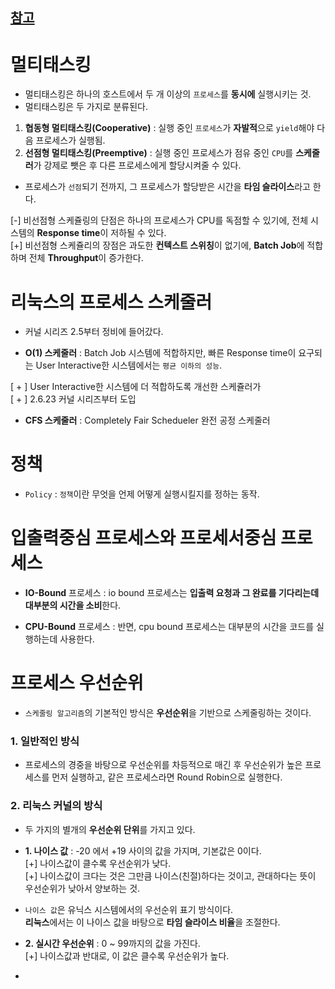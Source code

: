 ## [참고](https://systemdesigner.tistory.com/18)  

# 멀티태스킹  

* 멀티태스킹은 하나의 호스트에서 두 개 이상의 `프로세스`를 **동시에** 실행시키는 것.  
* 멀티태스킹은 두 가지로 분류된다.  

1. **협동형 멀티태스킹(Cooperative)** : 실행 중인 `프로세스`가 **자발적**으로 `yield`해야 다음 프로세스가 실행됨.  
2. **선점형 멀티태스킹(Preemptive)** : 실행 중인 프로세스가 점유 중인 `CPU`를 **스케줄러**가 강제로 뺏은 후 다른 프로세스에게 할당시켜줄 수 있다.  

* 프로세스가 `선점`되기 전까지, 그 프로세스가 할당받은 시간을 **타임 슬라이스**라고 한다.  

[-] 비선점형 스케쥴링의 단점은 하나의 프로세스가 CPU를 독점할 수 있기에, 전체 시스템의 **Response time**이 저하될 수 있다.  
[+] 비선점형 스케쥴리의 장점은 과도한 **컨텍스트 스위칭**이 없기에, **Batch Job**에 적합하며 전체 **Throughput**이 증가한다.  



# 리눅스의 프로세스 스케줄러  
* 커널 시리즈 2.5부터 정비에 들어갔다.  

* **O(1) 스케줄러** : Batch Job 시스템에 적합하지만, 빠른 Response time이 요구되는 User Interactive한 시스템에서는 `평균 이하의 성능`.  

[ + ] User Interactive한 시스템에 더 적합하도록 개선한 스케쥴러가  
[ + ] 2.6.23 커널 시리즈부터 도입  
* **CFS 스케줄러** : Completely Fair Schedueler 완전 공정 스케줄러  

# 정책  

* `Policy` : `정책`이란 무엇을 언제 어떻게 실행시킬지를 정하는 동작.  


# 입출력중심 프로세스와 프로세서중심 프로세스  

* **IO-Bound** 프로세스 : io bound 프로세스는 **입출력 요청과 그 완료를 기다리는데 대부분의 시간을 소비**한다.  

* **CPU-Bound** 프로세스 : 반면, cpu bound 프로세스는 대부분의 시간을 코드를 실행하는데 사용한다.  

# 프로세스 우선순위  
* `스케줄링 알고리즘`의 기본적인 방식은 **우선순위**을 기반으로 스케줄링하는 것이다.  

### 1. 일반적인 방식  
* 프로세스의 경중을 바탕으로 우선순위를 차등적으로 매긴 후 우선순위가 높은 프로세스를 먼저 실행하고, 같은 프로세스라면 Round Robin으로 실행한다.  


### 2. 리눅스 커널의 방식  
* 두 가지의 별개의 **우선순위 단위**를 가지고 있다.  

* **1. 나이스 값** : -20 에서 +19 사이의 값을 가지며, 기본값은 0이다.  
[+] 나이스값이 클수록 우선순위가 낮다.  
[+] 나이스값이 크다는 것은 그만큼 나이스(친절)하다는 것이고, 관대하다는 뜻이 우선순위가 낮아서 양보하는 것.  

* `나이스 값`은 유닉스 시스템에서의 우선순위 표기 방식이다.  
**리눅스**에서는 이 나이스 값을 바탕으로 **타임 슬라이스 비율**을 조절한다.  

* **2. 실시간 우선순위** : 0 ~ 99까지의 값을 가진다.  
[+] 나이스값과 반대로, 이 값은 클수록 우선순위가 높다.  
* 



























